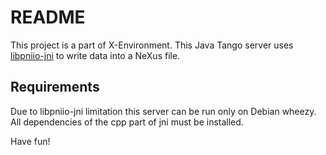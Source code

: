 # README #

This project is a part of X-Environment. This Java Tango server uses [libpniio-jni](https://github.com/hzg-wpi/libpniio-jni) to write data into a NeXus file.

## Requirements ##

Due to libpniio-jni limitation this server can be run only on Debian wheezy. All dependencies of the cpp part of jni must be installed.


Have fun!
